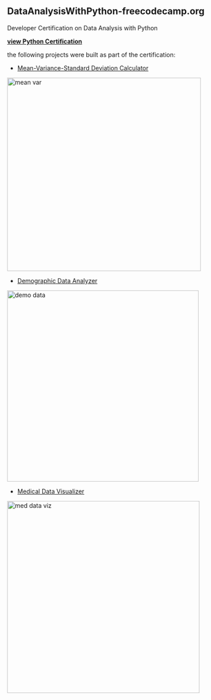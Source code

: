 ## DataAnalysisWithPython-freecodecamp.org
Developer Certification on Data Analysis with Python

**[view Python Certification](https://www.freecodecamp.org/certification/dajo/data-analysis-with-python-v7)**

the following projects were built as part of the certification:

- [Mean-Variance-Standard Deviation Calculator](https://replit.com/@DaJo/fcc-mean-var-std#main.py)

<img width="449" alt="mean var" src="https://github.com/dajo09/DataAnalysisWithPython-freecodecamp.org/assets/33592524/b9a366dd-13fd-47c3-bf00-b1fb531293ba">

- [Demographic Data Analyzer](https://replit.com/@DaJo/fcc-demographic-data-analyzer)

<img width="444" alt="demo data" src="https://github.com/dajo09/DataAnalysisWithPython-freecodecamp.org/assets/33592524/6f84add1-ef7c-41fd-8195-ca731defc37a">

- [Medical Data Visualizer](https://replit.com/@DaJo/fcc-medical-data-visualizer)

<img width="446" alt="med data viz" src="https://github.com/dajo09/DataAnalysisWithPython-freecodecamp.org/assets/33592524/c2632947-e5a8-4ac0-b8c1-4879fc7783cc">






  

  
